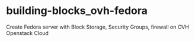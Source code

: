 # building-blocks_ovh-fedora
Create Fedora server with Block Storage, Security Groups, firewall on OVH Openstack Cloud
